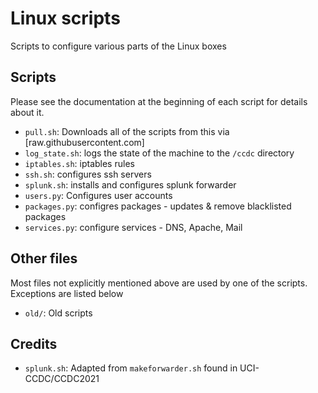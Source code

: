 # Linux scripts

Scripts to configure various parts of the Linux boxes

## Scripts

Please see the documentation at the beginning of each script for
details about it.

- `pull.sh`: Downloads all of the scripts from this via [raw.githubusercontent.com]
- `log_state.sh`: logs the state of the machine to the `/ccdc` directory
- `iptables.sh`: iptables rules
- `ssh.sh`: configures ssh servers
- `splunk.sh`: installs and configures splunk forwarder
- `users.py`: Configures user accounts
- `packages.py`: configres packages - updates & remove blacklisted packages
- `services.py`: configure services - DNS, Apache, Mail

## Other files

Most files not explicitly mentioned above are used by one of the scripts.
Exceptions are listed below

- `old/`: Old scripts

## Credits

- `splunk.sh`: Adapted from `makeforwarder.sh` found in UCI-CCDC/CCDC2021
